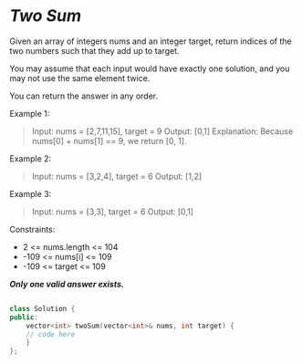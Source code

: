# _Two Sum_

Given an array of integers nums and an integer target, return indices of the two numbers such that they add up to target.

You may assume that each input would have exactly one solution, and you may not use the same element twice.

You can return the answer in any order.


Example 1:

> Input: nums = [2,7,11,15], target = 9
> Output: [0,1]
> Explanation: Because nums[0] + nums[1] == 9, we return [0, 1].

Example 2:

> Input: nums = [3,2,4], target = 6
> Output: [1,2]

Example 3:

> Input: nums = [3,3], target = 6
> Output: [0,1]


Constraints:

- 2 <= nums.length <= 104
- -109 <= nums[i] <= 109
- -109 <= target <= 109

___Only one valid answer exists.___


```c++

class Solution {
public:
	vector<int> twoSum(vector<int>& nums, int target) {
	// code here
	}
};

```
